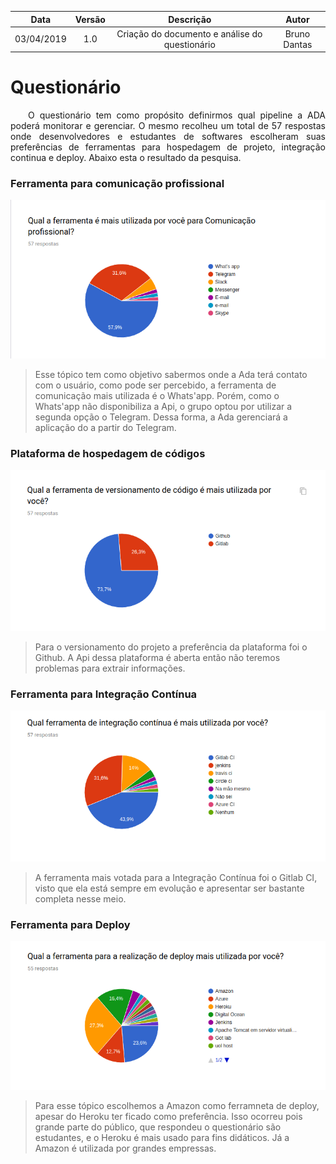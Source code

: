 | Data       | Versão | Descrição            | Autor             |
|:----------:|:------:|:--------------------:|:-----------------:|
| 03/04/2019 | 1.0 | Criação do documento e análise do questionário | Bruno Dantas|

# Questionário


<p style="text-align:justify">&emsp;&emsp;O questionário tem como propósito definirmos qual pipeline a ADA poderá monitorar e gerenciar. O mesmo recolheu um total de 57 respostas onde desenvolvedores e estudantes de softwares escolheram suas preferências de ferramentas para hospedagem de projeto, integração continua e deploy. Abaixo esta o resultado da pesquisa. </p>

### Ferramenta para comunicação profissional

![comunicação](../img/questionnaire/communication.png)

>Esse tópico tem como objetivo sabermos onde a Ada terá contato com o usuário, como pode ser percebido, a ferramenta de comunicação mais utilizada é o Whats'app. Porém, como o Whats'app não disponibiliza a Api, o grupo optou por utilizar a segunda opção o Telegram. Dessa forma, a Ada gerenciará a aplicação do a partir do Telegram.

### Plataforma de hospedagem de códigos

![versionamento](../img/questionnaire/versioning.png)

>Para o versionamento do projeto a preferência da plataforma foi o Github. A Api dessa plataforma é aberta então não teremos problemas para extrair informações.

### Ferramenta para Integração Contínua

![ci](../img/questionnaire/ci.png)

>A ferramenta mais votada para a Integração Contínua foi o Gitlab CI, visto que ela está sempre em evolução e apresentar ser bastante completa nesse meio.

### Ferramenta para Deploy

![deploy](../img/questionnaire/deploy.png)

>Para esse tópico escolhemos a Amazon como ferramneta de deploy, apesar do Heroku ter ficado como preferência. Isso ocorreu pois grande parte do público, que respondeu o questionário são estudantes, e o Heroku é mais usado para fins didáticos. Já a Amazon é utilizada por grandes empressas.